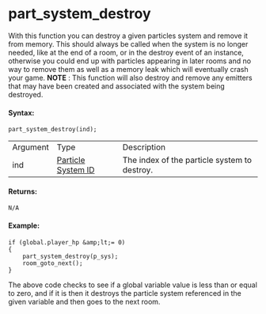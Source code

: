 # part_system_destroy

With this function you can destroy a given particles system and remove
it from memory. This should always be called when the system is no
longer needed, like at the end of a room, or in the destroy event of an
instance, otherwise you could end up with particles appearing in later
rooms and no way to remove them as well as a memory leak which will
eventually crash your game. **NOTE** : This function will also destroy
and remove any emitters that may have been created and associated with
the system being destroyed.

#### Syntax:

``` gml
part_system_destroy(ind);
```

|          |                                                                                                                                      |                                              |
|----------|--------------------------------------------------------------------------------------------------------------------------------------|----------------------------------------------|
| Argument | Type                                                                                                                                 | Description                                  |
| ind      |  [Particle System ID](../../../../../../GameMaker_Language/GML_Reference/Drawing/Particles/Particle_Systems/part_system_create)  | The index of the particle system to destroy. |

#### Returns:

``` gml
N/A
```

#### Example:

``` gml
if (global.player_hp &amp;lt;= 0)
{
    part_system_destroy(p_sys);
    room_goto_next();
}
```

The above code checks to see if a global variable value is less than or
equal to zero, and if it is then it destroys the particle system
referenced in the given variable and then goes to the next room.
